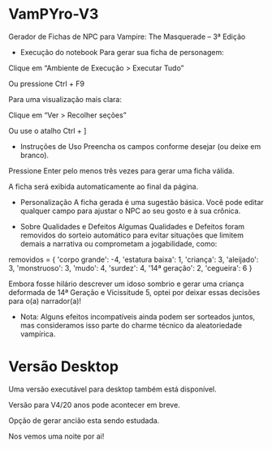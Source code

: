 # VamPYro-V3
Gerador de Fichas de NPC para Vampire: The Masquerade – 3ª Edição

- Execução do notebook
Para gerar sua ficha de personagem:

Clique em “Ambiente de Execução > Executar Tudo”

Ou pressione Ctrl + F9

Para uma visualização mais clara:

Clique em “Ver > Recolher seções”

Ou use o atalho Ctrl + ]

- Instruções de Uso
Preencha os campos conforme desejar (ou deixe em branco).

Pressione Enter pelo menos três vezes para gerar uma ficha válida.

A ficha será exibida automaticamente ao final da página.

- Personalização
A ficha gerada é uma sugestão básica.
Você pode editar qualquer campo para ajustar o NPC ao seu gosto e à sua crônica.

- Sobre Qualidades e Defeitos
Algumas Qualidades e Defeitos foram removidos do sorteio automático para evitar situações que limitem demais a narrativa ou comprometam a jogabilidade, como:

removidos = {
    'corpo grande': -4,
    'estatura baixa': 1,
    'criança': 3,
    'aleijado': 3,
    'monstruoso': 3,
    'mudo': 4,
    'surdez': 4,
    '14ª geração': 2,
    'cegueira': 6
}

Embora fosse hilário descrever um idoso sombrio e gerar uma criança deformada de 14ª Geração e Vicissitude 5, optei por deixar essas decisões para o(a) narrador(a)! 

- Nota: Alguns efeitos incompatíveis ainda podem ser sorteados juntos, mas consideramos isso parte do charme técnico da aleatoriedade vampírica.

# Versão Desktop
Uma versão executável para desktop também está disponível.

Versão para V4/20 anos pode acontecer em breve.

Opção de gerar ancião esta sendo estudada.

Nos vemos uma noite por ai!
